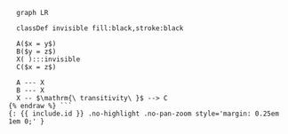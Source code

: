 ```{{ include.lang | default: 'mermaid' }} {% raw %}
  graph LR

  classDef invisible fill:black,stroke:black

  A($x = y$)
  B($y = z$)
  X( ):::invisible
  C($x = z$)

  A --- X
  B --- X
  X -- $\mathrm{\ transitivity\ }$ --> C
{% endraw %} ```
{: {{ include.id }} .no-highlight .no-pan-zoom style='margin: 0.25em 1em 0;' }
